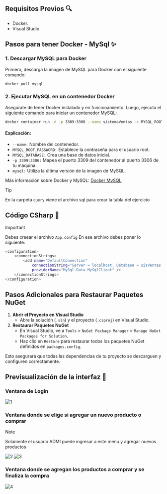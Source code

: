 ## Requisitos Previos 🔍
- Docker.
- Visual Studio.

## Pasos para tener Docker - MySql ✨
### 1. Descargar MySQL para Docker

Primero, descarga la imagen de MySQL para Docker con el siguiente comando:

```bash
docker pull mysql
```
### 2. Ejecutar MySQL en un contenedor Docker
Asegúrate de tener Docker instalado y en funcionamiento. Luego, ejecuta el siguiente comando para iniciar un contenedor MySQL:
```bash
docker container run -d -p 3309:3306 --name sistemaVentas -e MYSQL_ROOT_PASSWORD=my-secret-pw -e MYSQL_DATABASE=sisVentas mysql
```
#### Explicación:

- `--name:` Nombre del contenedor.
- `MYSQL_ROOT_PASSWORD:` Establece la contraseña para el usuario root.
- `MYSQL_DATABASE:` Crea una base de datos inicial.
- `-p 3309:3306:` Mapea el puerto 3309 del contenedor al puerto 3306 de tu máquina.
- `mysql:` Utiliza la última versión de la imagen de MySQL.

Más información sobre Docker y MySQL: [Docker MySQL](https://hub.docker.com/_/mysql)
> [!TIP]
> En la carpeta `query` viene el archivo sql para crear la tabla del ejercicio

## Código CSharp 🚀
> [!IMPORTANT]
> Debes creear el archivo `App.config` En ese archivo debes poner lo siguiente:

```bash
<configuration>
	<connectionStrings>
		<add name="DefaultConnection"
			connectionString="Server = localhost; Database = sisVentas; Port = 3309; User ID = root;Password = my-secret-pw;"
			providerName="MySql.Data.MySqlClient" />
	</connectionStrings>
</configuration>
```

## Pasos Adicionales para Restaurar Paquetes NuGet
1. **Abrir el Proyecto en Visual Studio**
    - Abre la solución (`.sln`) y el proyecto (`.csproj`) en Visual Studio.
2. **Restaurar Paquetes NuGet**
    - En Visual Studio, ve a `Tools` > `NuGet Package Manager` > `Manage NuGet Packages for Solution`.
    - Haz clic en `Restore` para restaurar todos los paquetes NuGet definidos en `packages.config`.

Esto asegurará que todas las dependencias de tu proyecto se descarguen y configuren correctamente.

## Previsualización de la interfaz 💸
### Ventana de Login
![1](https://github.com/user-attachments/assets/2c214b9f-5c55-4c6a-8599-571122e93616)

### Ventana donde se elige si agregar un nuevo producto o comprar
> [!NOTE]
> Solamente el usuario ADMI puede ingresar a este menu y agregar nuevos productos

![2](https://github.com/user-attachments/assets/6cf8924e-d825-40cd-b62c-eae51d57f704)
![3](https://github.com/user-attachments/assets/db571823-d2ea-4bca-8c01-b0cb2c3f59a4)

### Ventana donde se agregan los productos a comprar y se finaliza la compra
![4](https://github.com/user-attachments/assets/79358792-fa6f-4ba3-bda8-a479a9b2aeaa)
